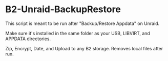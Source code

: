 # B2-Unraid-BackupRestore

This script is meant to be run after "Backup/Restore Appdata" on Unraid. 

Make sure it's installed in the same folder as your USB, LIBVIRT, and APPDATA directories. 

Zip, Encrypt, Date, and Upload to any B2 storage. Removes local files after run. 
